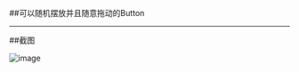 ##可以随机摆放并且随意拖动的Button


***

##截图

![image](https://github.com/mentor811/Demo_DragButton/raw/master/doc/dragbutton.png)
